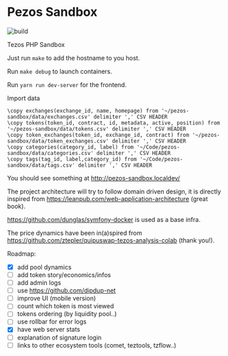 # Pezos Sandbox

![build](https://github.com/bzzhh/pezos-sandbox/workflows/main/badge.svg)

Tezos PHP Sandbox

Just run `make` to add the hostname to you host.

Run `make debug` to launch containers.

Run `yarn run dev-server` for the frontend.

Import data

```
\copy exchanges(exchange_id, name, homepage) from '~/pezos-sandbox/data/exchanges.csv' delimiter ',' CSV HEADER
\copy tokens(token_id, contract, id, metadata, active, position) from '~/pezos-sandbox/data/tokens.csv' delimiter ',' CSV HEADER
\copy token_exchanges(token_id, exchange_id, contract) from '~/pezos-sandbox/data/token_exchanges.csv' delimiter ',' CSV HEADER
\copy categories(category_id, label) from '~/Code/pezos-sandbox/data/categories.csv' delimiter ',' CSV HEADER
\copy tags(tag_id, label,category_id) from '~/Code/pezos-sandbox/data/tags.csv' delimiter ',' CSV HEADER
```

You should see something at http://pezos-sandbox.localdev/

The project architecture will try to follow domain driven design, it is directly inspired from https://leanpub.com/web-application-architecture (great book).

https://github.com/dunglas/symfony-docker is used as a base infra.

The price dynamics have been in(a)spired from https://github.com/ztepler/quipuswap-tezos-analysis-colab (thank you!).

Roadmap:

-   [x] add pool dynamics
-   [ ] add token story/economics/infos
-   [ ] add admin logs
-   [ ] use https://github.com/dipdup-net
-   [ ] improve UI (mobile version)
-   [ ] count which token is most viewed
-   [ ] tokens ordering (by liquidity pool..)
-   [ ] use rollbar for error logs
-   [x] have web server stats
-   [ ] explanation of signature login
-   [ ] links to other ecosystem tools (comet, teztools, tzflow..)

